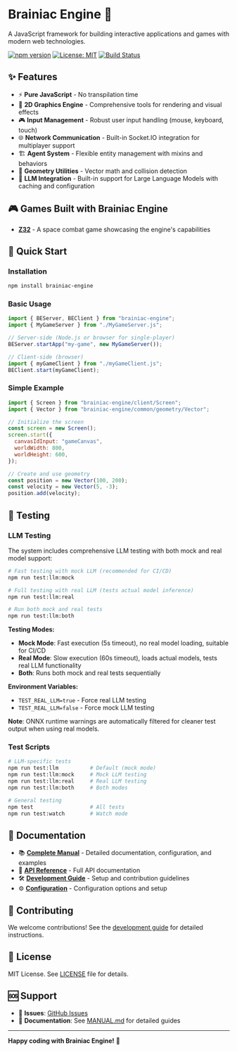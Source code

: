 # Brainiac Engine 🧠

A JavaScript framework for building interactive applications and games with modern web technologies.

[![npm version](https://img.shields.io/npm/v/brainiac-engine.svg)](https://www.npmjs.com/package/brainiac-engine)
[![License: MIT](https://img.shields.io/badge/License-MIT-yellow.svg)](https://opensource.org/licenses/MIT)
[![Build Status](https://img.shields.io/badge/build-passing-brightgreen.svg)](https://github.com/andrers52/brainiac-engine)

## ✨ Features

- ⚡ **Pure JavaScript** - No transpilation time
- 🎨 **2D Graphics Engine** - Comprehensive tools for rendering and visual effects
- 🎮 **Input Management** - Robust user input handling (mouse, keyboard, touch)
- 🌐 **Network Communication** - Built-in Socket.IO integration for multiplayer support
- 🏗️ **Agent System** - Flexible entity management with mixins and behaviors
- 📐 **Geometry Utilities** - Vector math and collision detection
- 🤖 **LLM Integration** - Built-in support for Large Language Models with caching and configuration

## 🎮 Games Built with Brainiac Engine

- **[Z32](https://andrers52.github.io/z32/)** - A space combat game showcasing the engine's capabilities

## 🚀 Quick Start

### Installation

```bash
npm install brainiac-engine
```

### Basic Usage

```javascript
import { BEServer, BEClient } from "brainiac-engine";
import { MyGameServer } from "./MyGameServer.js";

// Server-side (Node.js or browser for single-player)
BEServer.startApp("my-game", new MyGameServer());

// Client-side (browser)
import { myGameClient } from "./myGameClient.js";
BEClient.start(myGameClient);
```

### Simple Example

```javascript
import { Screen } from "brainiac-engine/client/Screen";
import { Vector } from "brainiac-engine/common/geometry/Vector";

// Initialize the screen
const screen = new Screen();
screen.start({
  canvasIdInput: "gameCanvas",
  worldWidth: 800,
  worldHeight: 600,
});

// Create and use geometry
const position = new Vector(100, 200);
const velocity = new Vector(5, -3);
position.add(velocity);
```

## 🧪 Testing

### LLM Testing

The system includes comprehensive LLM testing with both mock and real model support:

```bash
# Fast testing with mock LLM (recommended for CI/CD)
npm run test:llm:mock

# Full testing with real LLM (tests actual model inference)
npm run test:llm:real

# Run both mock and real tests
npm run test:llm:both
```

**Testing Modes:**
- **Mock Mode**: Fast execution (5s timeout), no real model loading, suitable for CI/CD
- **Real Mode**: Slow execution (60s timeout), loads actual models, tests real LLM functionality
- **Both**: Runs both mock and real tests sequentially

**Environment Variables:**
- `TEST_REAL_LLM=true` - Force real LLM testing
- `TEST_REAL_LLM=false` - Force mock LLM testing

**Note**: ONNX runtime warnings are automatically filtered for cleaner test output when using real models.

### Test Scripts

```bash
# LLM-specific tests
npm run test:llm          # Default (mock mode)
npm run test:llm:mock     # Mock LLM testing
npm run test:llm:real     # Real LLM testing  
npm run test:llm:both     # Both modes

# General testing
npm test                  # All tests
npm run test:watch        # Watch mode
```

## 📖 Documentation

- 📚 **[Complete Manual](docs/MANUAL.md)** - Detailed documentation, configuration, and examples
- 🎯 **[API Reference](docs/MANUAL.md#api-documentation)** - Full API documentation
- 🛠️ **[Development Guide](docs/MANUAL.md#development)** - Setup and contribution guidelines
- ⚙️ **[Configuration](docs/MANUAL.md#configuration)** - Configuration options and setup

## 🤝 Contributing

We welcome contributions! See the [development guide](docs/MANUAL.md#development) for detailed instructions.

## 📄 License

MIT License. See [LICENSE](LICENSE) file for details.

## 🆘 Support

- 🐛 **Issues**: [GitHub Issues](https://github.com/andrers52/brainiac-engine/issues)
- 📖 **Documentation**: See [MANUAL.md](docs/MANUAL.md) for detailed guides

---

**Happy coding with Brainiac Engine!** 🚀
